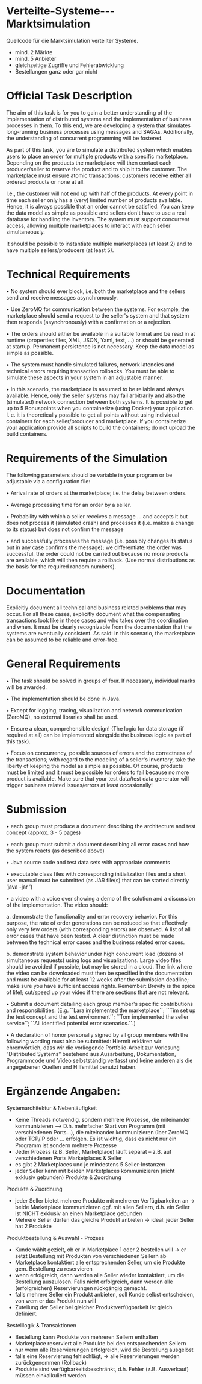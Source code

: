 # Verteilte-Systeme---Marktsimulation

Quellcode für die Marktsimulation verteilter Systeme. 
- mind. 2 Märkte
- mind. 5 Anbieter
- gleichzeitige Zugriffe und Fehlerabwicklung
- Bestellungen ganz oder gar nicht

# Official Task Description
The aim of this task is for you to gain a better understanding of the implementation of distributed systems
and the implementation of business processes in them. To this end, we are developing a system that
simulates long-running business processes using messages and SAGAs. Additionally, the
understanding of concurrent programming will be fostered.

As part of this task, you are to simulate a distributed system which enables users to place an order for
multiple products with a specific marketplace. Depending on the products the marketplace will then contact
each producer/seller to reserve the product and to ship it to the customer. The marketplace must ensure
atomic transactions: customers receive either all ordered products or none at all.

I.e., the customer will not end up with half of the products. At every point in time each seller only has a (very)
limited number of products available. Hence, it is always possible that an order cannot be satisfied. You can
keep the data model as simple as possible and sellers don't have to use a real database for handling the
inventory. The system must support concurrent access, allowing multiple marketplaces to interact with each
seller simultaneously.

It should be possible to instantiate multiple marketplaces (at least 2) and to have multiple sellers/producers
(at least 5).

# Technical Requirements
• No system should ever block, i.e. both the marketplace and the sellers send and receive messages
asynchronously.

• Use ZeroMQ for communication between the systems. For example, the marketplace should send a
request to the seller's system and that system then responds (asynchronously) with a confirmation or a
rejection.

• The orders should either be available in a suitable format and be read in at runtime (properties files,
XML, JSON, Yaml, text, ...) or should be generated at startup. Permanent persistence is not necessary.
Keep the data model as simple as possible.

• The system must handle simulated failures, network latencies and technical errors requiring transaction
rollbacks. You must be able to simulate these aspects in your system in an adjustable manner.

• In this scenario, the marketplace is assumed to be reliable and always available. Hence, only the seller
systems may fail arbitrarily and also the (simulated) network connection between both systems.
It is possible to get up to 5 Bonuspoints when you containerize (using Docker) your application. I. e. it is
theoretically possible to get all points without using individual containers for each seller/producer and
marketplace. If you containerize your application provide all scripts to build the containers; do not upload the
build containers.

# Requirements of the Simulation
The following parameters should be variable in your program or be adjustable via a configuration file:

• Arrival rate of orders at the marketplace; i.e. the delay between orders.

• Average processing time for an order by a seller.

• Probability with which a seller receives a message ...
and accepts it but does not process it (simulated crash)
and processes it (i.e. makes a change to its status) but does not confirm the message

• and successfully processes the message (i.e. possibly changes its status but in any case confirms
the message); we differentiate:
the order was successful.
the order could not be carried out because no more products are available, which will
then require a rollback.
(Use normal distributions as the basis for the required random numbers).

# Documentation
Explicitly document all technical and business related problems that may occur. For all these cases,
explicitly document what the compensating transactions look like in these cases and who takes over the
coordination and when. It must be clearly recognizable from the documentation that the systems are
eventually consistent. As said: in this scenario, the marketplace can be assumed to be reliable and error-free.

# General Requirements
• The task should be solved in groups of four. If necessary, individual marks will be awarded.

• The implementation should be done in Java.

• Except for logging, tracing, visualization and network communication (ZeroMQ), no external libraries
shall be used.

• Ensure a clean, comprehensible design!
(The logic for data storage (if required at all) can be implemented alongside the business logic as part of
this task).

• Focus on concurrency, possible sources of errors and the correctness of the transactions; with regard to
the modeling of a seller's inventory, take the liberty of keeping the model as simple as possible. Of
course, products must be limited and it must be possible for orders to fail because no more product is
available. Make sure that your test data/test data generator will trigger business related issues/errors at
least occasionally!

# Submission
• each group must produce a document describing the architecture and test concept (approx. 3 - 5 pages)

• each group must submit a document describing all error cases and how the system reacts (as described
above)

• Java source code and test data sets with appropriate comments

• executable class files with corresponding initialization files and a short user manual must be submitted
(as JAR file(s) that can be started directly ‘java -jar <jar file> <parameter>’)

• a video with a voice over showing a demo of the solution and a discussion of the implementation.
The video should:

  a. demonstrate the functionality and error recovery behavior. For this purpose, the rate of order
generations can be reduced so that effectively only very few orders (with corresponding errors)
are observed. A list of all error cases that have been tested. A clear distinction must be made
between the technical error cases and the business related error cases.

  b. demonstrate system behavior under high concurrent load (dozens of simultaneous requests) using
logs and visualizations.
Large video files should be avoided if possible, but may be stored in a cloud. The link where the video
can be downloaded must then be specified in the documentation and must be available for at least 12
weeks after the submission deadline; make sure you have sufficient access rights.
Remember: Brevity is the spice of life!; cut/speed up your video if there are sections that are not
relevant.

• Submit a document detailing each group member's specific contributions and responsibilities.
(E.g. ´´Lara implemented the marketplace´´; ´´Tim set up the test concept and the test environment´´;
´´Tom implemented the seller service´´; ´´All identified potential error scenarios.´´.)

• A declaration of honor personally signed by all group members with the following wording must also be
submitted:
Hiermit erklären wir ehrenwörtlich, dass wir die vorliegende Portfolio-Arbeit zur Vorlesung
”Distributed Systems” bestehend aus Ausarbeitung, Dokumentation, Programmcode und Video
selbstständig verfasst und keine anderen als die angegebenen Quellen und Hilfsmittel benutzt
haben.

# Ergänzende Angaben:
Systemarchitektur & Nebenläufigkeit
- Keine Threads notwendig, sondern mehrere Prozesse, die miteinander kommunizieren --> D.h. mehrfacher Start von Programm (mit verschiedenen Ports…), die
miteinander kommunizieren über ZeroMQ oder TCP/IP oder … erfolgen. Es ist wichtig, dass es nicht nur ein Programm ist sondern mehrere Prozesse
- Jeder Prozess (z.B. Seller, Marketplace) läuft separat – z.B. auf verschiedenen Ports Marketplaces & Seller
- es gibt 2 Marketplaces und je mindestens 5 Seller-Instanzen
- jeder Seller kann mit beiden Marketplaces kommunizieren (nicht exklusiv gebunden) Produkte & Zuordnung

Produkte & Zuordnung
- jeder Seller bietet mehrere Produkte mit mehreren Verfügbarkeiten an -> beide Marketplace kommunizieren ggf. mit allen Sellern, d.h. ein Seller ist NICHT exklusiv an einen Marketplace gebunden
- Mehrere Seller dürfen das gleiche Produkt anbieten -> ideal: jeder Seller hat 2 Produkte

Produktbestellung & Auswahl - Prozess
- Kunde wählt gezielt, ob er in Marketplace 1 oder 2 bestellen will -> er setzt Bestellung mit Produkten von verschiedenen Sellern ab
- Marketplace kontaktiert alle entsprechenden Seller, um die Produkte gem. Bestellung zu reservieren
- wenn erfolgreich, dann werden alle Seller wieder kontaktiert, um die Bestellung auszulösen. Falls nicht erfolgreich, dann werden alle (erfolgreichen) Reservierungen rückgängig gemacht.
- falls mehrere Seller ein Produkt anbieten, soll Kunde selbst entscheiden, von wem er das Produkt nun will
- Zuteilung der Seller bei gleicher Produktverfügbarkeit ist gleich definiert.

Bestelllogik & Transaktionen
- Bestellung kann Produkte von mehreren Sellern enthalten
- Marketplace reserviert alle Produkte bei den entsprechenden Sellern
- nur wenn alle Reservierungen erfolgreich, wird die Bestellung ausgelöst
- falls eine Reservierung fehlschlägt, → alle Reservierungen werden zurückgenommen (Rollback)
- Produkte sind verfügbarkeitsbeschränkt, d.h. Fehler (z.B. Ausverkauf) müssen einkalkuliert werden
